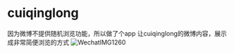 # cuiqinglong
因为微博不提供随机浏览功能，所以做了个app 让cuiqinglong的微博内容，展示成非常简便浏览的方式
![WechatIMG1260](https://user-images.githubusercontent.com/1505399/173509289-c310fe2d-5f7b-4f39-acdb-1fd022b2f195.jpeg)
